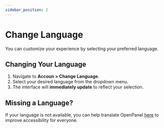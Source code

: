 ```yaml
---
sidebar_position: 2
---
```


# Change Language

You can customize your experience by selecting your preferred language.  

## Changing Your Language  
1. Navigate to **Accoun > Change Language**.
1. Select your desired language from the dropdown menu.  
2. The interface will **immediately update** to reflect your selection.  

## Missing a Language?  
If your language is not available, you can help translate OpenPanel [here](https://dev.openpanel.com/localization.html) to improve accessibility for everyone.
